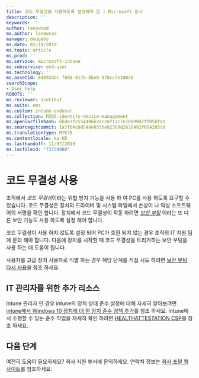 ```yaml
---
title: 코드 무결성을 사용하도록 설정해야 함 | Microsoft 문서
description: ''
keywords: ''
author: lenewsad
ms.author: lanewsad
manager: dougeby
ms.date: 02/19/2019
ms.topic: article
ms.prod: ''
ms.service: microsoft-intune
ms.subservice: end-user
ms.technology: ''
ms.assetid: 84892bbc-f888-417b-bbeb-978cc7e10028
searchScope:
- User help
ROBOTS: ''
ms.reviewer: scottduf
ms.suite: ems
ms.custom: intune-enduser
ms.collection: M365-identity-device-management
ms.openlocfilehash: 6bde7fc554496b2ecc6f13c7e1b899d7ff05bfa1
ms.sourcegitcommit: 1a7f04c80548e035be82308d2618492f6542d3c0
ms.translationtype: MTE75
ms.contentlocale: ko-KR
ms.lasthandoff: 11/07/2019
ms.locfileid: "73754988"
---
```

# <a name="enable-code-integrity"></a>코드 무결성 사용

조직에서 *코드 무결성*이라는 위협 방지 기능을 사용 하 여 PC를 사용 하도록 요구할 수 있습니다. 코드 무결성은 장치의 드라이버 및 시스템 파일에서 손상이 나 악성 소프트웨어의 서명을 확인 합니다. 장치에서 코드 무결성이 작동 하려면 [*보안 부팅*](https://docs.microsoft.com/windows/security/information-protection/secure-the-windows-10-boot-process#secure-boot) 이라는 또 다른 보안 기능도 사용 하도록 설정 해야 합니다.

코드 무결성이 사용 하지 않도록 설정 되어 PC가 호환 되지 않는 경우 조직의 IT 지원 팀에 문의 해야 합니다. 다음에 장치를 시작할 때 코드 무결성을 트리거하는 보안 부팅을 사용 하는 데 도움이 됩니다.

사용자를 고급 장치 사용자로 식별 하는 경우 해당 단계를 직접 시도 하려면 [보안 부팅 다시 사용](https://docs.microsoft.com/windows-hardware/manufacture/desktop/disabling-secure-boot#re-enable-secure-boot)을 참조 하세요.

## <a name="additional-resources-for-it-administrators"></a>IT 관리자를 위한 추가 리소스

Intune 관리자 인 경우 intune의 장치 상태 준수 설정에 대해 자세히 알아보려면 [intune에서 Windows 10 장치에 대 한 장치 준수 정책 추가](https://docs.microsoft.com/intune/protect/compliance-policy-create-windows)를 참조 하세요. Intune에서 수행할 수 있는 준수 작업을 자세히 확인 하려면 [HEALTHATTESTATION CSP](https://docs.microsoft.com/windows/client-management/mdm/healthattestation-csp#step-8-take-appropriate-policy-action-based-on-evaluation-results)를 참조 하세요.  

## <a name="next-steps"></a>다음 단계

여전히 도움이 필요하세요? 회사 지원 부서에 문의하세요. 연락처 정보는 [회사 포털 웹 사이트](https://go.microsoft.com/fwlink/?linkid=2010980)를 참조하세요.
